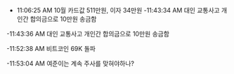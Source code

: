 
- 11:06:25 AM 10월 카드값 511만원, 이자 34만원
-11:43:34 AM 대인 교통사고 개인간 합의금으로 10만원 송금함

-11:43:36 AM 대인 교통사고 개인간 합의금으로 10만원 송금함

-11:52:38 AM 비트코인 69K 돌파

-11:53:04 AM 여준이는 계속 주사를 맞혀야하나?
